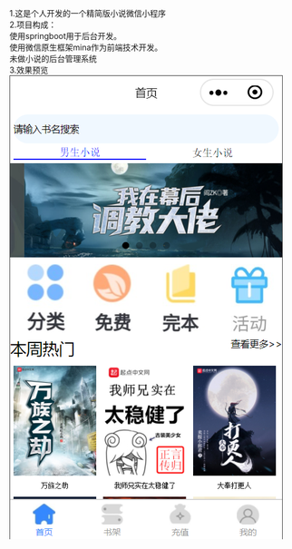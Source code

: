 1.这是个人开发的一个精简版小说微信小程序<br/>
2.项目构成：<br/>
	使用springboot用于后台开发。<br/>
	使用微信原生框架mina作为前端技术开发。<br/>
	未做小说的后台管理系统<br/>
3.效果预览<br/>
![](https://github.com/jingranyouren/img/blob/master/index.png)

